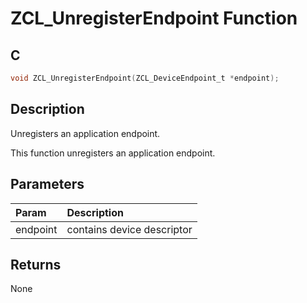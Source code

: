 # ZCL_UnregisterEndpoint Function

## C

```c
void ZCL_UnregisterEndpoint(ZCL_DeviceEndpoint_t *endpoint);
```

## Description

 Unregisters an application endpoint.

This function unregisters an application endpoint.

## Parameters

| Param | Description |
|:----- |:----------- |
| endpoint | contains device descriptor  

## Returns

 None 

